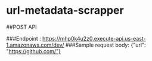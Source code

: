 # url-metadata-scrapper

##POST API

###Endpoint : https://mhp0k4u2z0.execute-api.us-east-1.amazonaws.com/dev/
###Sample request body: {"url": "https://github.com/"}
